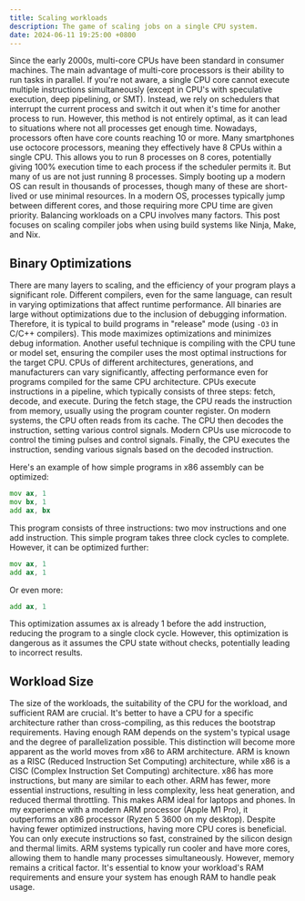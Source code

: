 ```yaml
---
title: Scaling workloads
description: The game of scaling jobs on a single CPU system.
date: 2024-06-11 19:25:00 +0800
---
```


Since the early 2000s, multi-core CPUs have been standard in consumer machines.
The main advantage of multi-core processors is their ability to run tasks in parallel.
If you're not aware, a single CPU core cannot execute multiple instructions simultaneously
(except in CPU's with speculative execution, deep pipelining, or SMT).
Instead, we rely on schedulers that interrupt the current process and switch it out when it's
time for another process to run. However, this method is not entirely optimal, as it can lead
to situations where not all processes get enough time. Nowadays, processors often have core counts
reaching 10 or more. Many smartphones use octocore processors, meaning they effectively have 8
CPUs within a single CPU. This allows you to run 8 processes on 8 cores, potentially giving 100%
execution time to each process if the scheduler permits it. But many of us are not just running 8
processes. Simply booting up a modern OS can result in thousands of processes, though many of these
are short-lived or use minimal resources. In a modern OS, processes typically jump between different
cores, and those requiring more CPU time are given priority. Balancing workloads on a CPU involves
many factors. This post focuses on scaling compiler jobs when using build systems like Ninja, Make, and Nix.

## Binary Optimizations

There are many layers to scaling, and the efficiency of your program plays a significant role.
Different compilers, even for the same language, can result in varying optimizations that affect
runtime performance. All binaries are large without optimizations due to the inclusion of debugging
information. Therefore, it is typical to build programs in "release" mode (using `-O3` in C/C++ compilers).
This mode maximizes optimizations and minimizes debug information. Another useful technique is compiling
with the CPU tune or model set, ensuring the compiler uses the most optimal instructions for the target
CPU. CPUs of different architectures, generations, and manufacturers can vary significantly, affecting
performance even for programs compiled for the same CPU architecture. CPUs execute instructions in a pipeline,
which typically consists of three steps: fetch, decode, and execute. During the fetch stage, the CPU reads
the instruction from memory, usually using the program counter register. On modern systems, the CPU often
reads from its cache. The CPU then decodes the instruction, setting various control signals. Modern CPUs
use microcode to control the timing pulses and control signals. Finally, the CPU executes the instruction,
sending various signals based on the decoded instruction.

Here's an example of how simple programs in x86 assembly can be optimized:

```asm
mov ax, 1
mov bx, 1
add ax, bx
```

This program consists of three instructions: two mov instructions and one add instruction. This
simple program takes three clock cycles to complete. However, it can be optimized further:

```asm
mov ax, 1
add ax, 1
```

Or even more:

```asm
add ax, 1
```

This optimization assumes ax is already 1 before the add instruction, reducing the program to a
single clock cycle. However, this optimization is dangerous as it assumes the CPU state without
checks, potentially leading to incorrect results.

## Workload Size

The size of the workloads, the suitability of the CPU for the workload, and sufficient RAM are
crucial. It's better to have a CPU for a specific architecture rather than cross-compiling, as
this reduces the bootstrap requirements. Having enough RAM depends on the system's typical
usage and the degree of parallelization possible. This distinction will become more apparent as the
world moves from x86 to ARM architecture. ARM is known as a RISC (Reduced Instruction Set Computing)
architecture, while x86 is a CISC (Complex Instruction Set Computing) architecture. x86 has more
instructions, but many are similar to each other. ARM has fewer, more essential instructions, resulting
in less complexity, less heat generation, and reduced thermal throttling. This makes ARM ideal for
laptops and phones. In my experience with a modern ARM processor (Apple M1 Pro), it outperforms an
x86 processor (Ryzen 5 3600 on my desktop). Despite having fewer optimized instructions, having more
CPU cores is beneficial. You can only execute instructions so fast, constrained by the silicon design
and thermal limits. ARM systems typically run cooler and have more cores, allowing them to handle many
processes simultaneously. However, memory remains a critical factor. It's essential to know your workload's
RAM requirements and ensure your system has enough RAM to handle peak usage.
